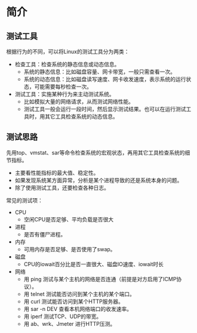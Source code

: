 # 简介

## 测试工具

根据行为的不同，可以将Linux的测试工具分为两类：
- 检查工具：检查系统的静态信息或动态信息。
  - 系统的静态信息：比如磁盘容量、网卡带宽，一般只需查看一次。
  - 系统的动态信息：比如磁盘读写速度、网卡收发速度，表示系统的运行状态，可能需要每秒检查一次。
- 测试工具：实施某种行为来主动测试系统。
  - 比如模拟大量的网络请求，从而测试网络性能。
  - 测试工具一般会运行一段时间，然后显示测试结果。也可以在运行测试工具时，用其它工具检查系统的动态信息。

## 测试思路

先用top、vmstat、sar等命令检查系统的宏观状态，再用其它工具检查系统的细节指标。
- 主要看性能指标的最大值、稳定性。
- 如果发现系统某方面异常，分析是某个进程导致的还是系统本身的问题。
- 除了使用测试工具，还要检查各种日志。

常见的测试项：
- CPU
  - 空闲CPU是否足够、平均负载是否很大
- 进程
  - 是否有僵尸进程。
- 内存
  - 可用内存是否足够、是否使用了swap。
- 磁盘
  - CPU的iowait百分比是否一直很大、磁盘IO速度、iowait时长
- 网络
  - 用 ping 测试与某个主机的网络是否连通（前提是对方启用了ICMP协议）。
  - 用 telnet 测试能否访问到某个主机的某个端口。
  - 用 curl 测试能否访问到某个HTTP服务器。
  - 用 sar -n DEV 查看本机网络端口的收发速率。
  - 用 iperf 测试TCP、UDP的带宽。
  - 用 ab、wrk、Jmeter 进行HTTP压测。
